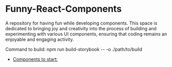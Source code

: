 # Funny-React-Components
A repository for having fun while developing components. This space is dedicated to bringing joy and creativity into the process of building and experimenting with various UI components, ensuring that coding remains an enjoyable and engaging activity.

Command to build: npm run build-storybook -- -o ./path/to/build

- [Components to start:](https://www.youtube.com/watch?v=_jOqYe0eFqY&list=PL5e68lK9hEzcZLltZrc3NDlKWS3XygchY&index=1)